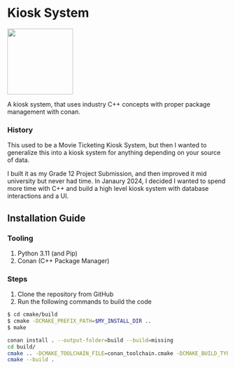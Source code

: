 # Kiosk System

<img src="https://img.freepik.com/free-vector/modern-exhibition-icon_1284-66424.jpg?w=1380&t=st=1704563769~exp=1704564369~hmac=68e55b385bb7ee0496a41827caac25d849b75a04ad47425a7e1d158c85fb3415" height="150" width="150">

A kiosk system, that uses industry C++ concepts with proper package management with conan.

### History

This used to be a Movie Ticketing Kiosk System, but then I wanted to generalize this into a kiosk system for anything depending on your source of data.

I built it as my Grade 12 Project Submission, and then improved it mid university but never had time. In Janaury 2024, I decided I wanted to spend more time with C++ and build a high level kiosk system with database interactions and a UI.


## Installation Guide

### Tooling

1. Python 3.11 (and Pip)
2. Conan (C++ Package Manager)

### Steps

1. Clone the repository from GitHub
2. Run the following commands to build the code

```sh
$ cd cmake/build
$ cmake -DCMAKE_PREFIX_PATH=$MY_INSTALL_DIR ..
$ make
```

```sh
conan install . --output-folder=build --build=missing
cd build/
cmake .. -DCMAKE_TOOLCHAIN_FILE=conan_toolchain.cmake -DCMAKE_BUILD_TYPE=Release
cmake --build .
```